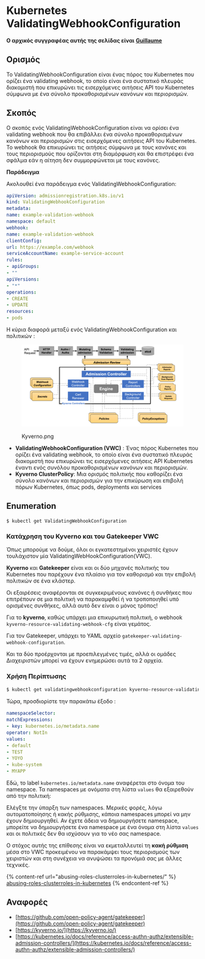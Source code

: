 # Kubernetes ValidatingWebhookConfiguration

**Ο αρχικός συγγραφέας αυτής της σελίδας είναι** [**Guillaume**](https://www.linkedin.com/in/guillaume-chapela-ab4b9a196)

## Ορισμός

Το ValidatingWebhookConfiguration είναι ένας πόρος του Kubernetes που ορίζει ένα validating webhook, το οποίο είναι ένα συστατικό πλευράς διακομιστή που επικυρώνει τις εισερχόμενες αιτήσεις API του Kubernetes σύμφωνα με ένα σύνολο προκαθορισμένων κανόνων και περιορισμών.

## Σκοπός

Ο σκοπός ενός ValidatingWebhookConfiguration είναι να ορίσει ένα validating webhook που θα επιβάλλει ένα σύνολο προκαθορισμένων κανόνων και περιορισμών στις εισερχόμενες αιτήσεις API του Kubernetes. Το webhook θα επικυρώνει τις αιτήσεις σύμφωνα με τους κανόνες και τους περιορισμούς που ορίζονται στη διαμόρφωση και θα επιστρέφει ένα σφάλμα εάν η αίτηση δεν συμμορφώνεται με τους κανόνες.

**Παράδειγμα**

Ακολουθεί ένα παράδειγμα ενός ValidatingWebhookConfiguration:
```yaml
apiVersion: admissionregistration.k8s.io/v1
kind: ValidatingWebhookConfiguration
metadata:
name: example-validation-webhook
namespace: default
webhook:
name: example-validation-webhook
clientConfig:
url: https://example.com/webhook
serviceAccountName: example-service-account
rules:
- apiGroups:
- ""
apiVersions:
- "*"
operations:
- CREATE
- UPDATE
resources:
- pods
```
Η κύρια διαφορά μεταξύ ενός ValidatingWebhookConfiguration και πολιτικών :&#x20;



<figure><img src="../../.gitbook/assets/Kyverno.png" alt=""><figcaption><p>Kyverno.png</p></figcaption></figure>

* **ValidatingWebhookConfiguration (VWC)** : Ένας πόρος Kubernetes που ορίζει ένα validating webhook, το οποίο είναι ένα συστατικό πλευράς διακομιστή που επικυρώνει τις εισερχόμενες αιτήσεις API Kubernetes έναντι ενός συνόλου προκαθορισμένων κανόνων και περιορισμών.
* **Kyverno ClusterPolicy**: Μια ορισμός πολιτικής που καθορίζει ένα σύνολο κανόνων και περιορισμών για την επικύρωση και επιβολή πόρων Kubernetes, όπως pods, deployments και services

## Enumeration
```
$ kubectl get ValidatingWebhookConfiguration
```
### Κατάχρηση του Kyverno και του Gatekeeper VWC

Όπως μπορούμε να δούμε, όλοι οι εγκατεστημένοι χειριστές έχουν τουλάχιστον μία ValidatingWebHookConfiguration(VWC).

**Kyverno** και **Gatekeeper** είναι και οι δύο μηχανές πολιτικής του Kubernetes που παρέχουν ένα πλαίσιο για τον καθορισμό και την επιβολή πολιτικών σε ένα κλάστερ.

Οι εξαιρέσεις αναφέρονται σε συγκεκριμένους κανόνες ή συνθήκες που επιτρέπουν σε μια πολιτική να παρακαμφθεί ή να τροποποιηθεί υπό ορισμένες συνθήκες, αλλά αυτό δεν είναι ο μόνος τρόπος!

Για το **kyverno**, καθώς υπάρχει μια επικυρωτική πολιτική, ο webhook `kyverno-resource-validating-webhook-cfg` είναι γεμάτος.

Για τον Gatekeeper, υπάρχει το YAML αρχείο `gatekeeper-validating-webhook-configuration`.

Και τα δύο προέρχονται με προεπιλεγμένες τιμές, αλλά οι ομάδες Διαχειριστών μπορεί να έχουν ενημερώσει αυτά τα 2 αρχεία.

### Χρήση Περίπτωσης
```bash
$ kubectl get validatingwebhookconfiguration kyverno-resource-validating-webhook-cfg -o yaml
```
Τώρα, προσδιορίστε την παρακάτω έξοδο :
```yaml
namespaceSelector:
matchExpressions:
- key: kubernetes.io/metadata.name
operator: NotIn
values:
- default
- TEST
- YOYO
- kube-system
- MYAPP
```
Εδώ, το label `kubernetes.io/metadata.name` αναφέρεται στο όνομα του namespace. Τα namespaces με ονόματα στη λίστα `values` θα εξαιρεθούν από την πολιτική:

Ελέγξτε την ύπαρξη των namespaces. Μερικές φορές, λόγω αυτοματοποίησης ή κακής ρύθμισης, κάποια namespaces μπορεί να μην έχουν δημιουργηθεί. Αν έχετε άδεια να δημιουργήσετε namespace, μπορείτε να δημιουργήσετε ένα namespace με ένα όνομα στη λίστα `values` και οι πολιτικές δεν θα ισχύσουν για το νέο σας namespace.

Ο στόχος αυτής της επίθεσης είναι να εκμεταλλευτεί τη **κακή ρύθμιση** μέσα στο VWC προκειμένου να παρακάμψει τους περιορισμούς των χειριστών και στη συνέχεια να ανυψώσει τα προνόμιά σας με άλλες τεχνικές.

{% content-ref url="abusing-roles-clusterroles-in-kubernetes/" %}
[abusing-roles-clusterroles-in-kubernetes](abusing-roles-clusterroles-in-kubernetes/)
{% endcontent-ref %}

## Αναφορές

* [https://github.com/open-policy-agent/gatekeeper](https://github.com/open-policy-agent/gatekeeper)
* [https://kyverno.io/](https://kyverno.io/)
* [https://kubernetes.io/docs/reference/access-authn-authz/extensible-admission-controllers/](https://kubernetes.io/docs/reference/access-authn-authz/extensible-admission-controllers/)
